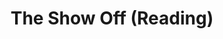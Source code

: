 ---
title: The Show Off (Reading)
year: 1925
opening_date: 
closing_date: 
layout: productions
featured_image: 
image_caption:
image_credit:
playbill:
category:
Theatre: Theatre Jacksonville
cast:
  Rogers: Charles McKinnon
  Aubrey Piper: Dr. Lynwood Evans
  Father: John A. Hall
  Gill: Lorenzo Baldwin
  Frank Hylan: Lucien Boggs
  Mother: Margaret Somerville
  Clara: Mrs. Charles T. Paxon
  Amy: Mrs. Francis M. Holt
  Joe: R. Swinnerton
crew:
  Stage Directions: Mrs. Fred Mullikin
external_links:
---